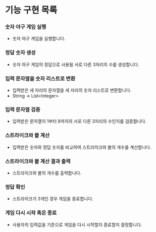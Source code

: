 # 기능 구현 목록 

### 숫자 야구 게임 실행
- 숫자 야구 게임을 실행합니다.

### 정답 숫자 생성
- 숫자 야구 게임의 정답으로 사용될 서로 다른 3자리의 수를 생성합니다.

### 입력 문자열을 숫자 리스트로 변환
- 입력받은 세 자리의 문자열을 세 자리의 숫자 리스트로 변환합니다.
- String -> List\<Integer\>

### 입력 문자열 검증
- 입력받은 문자열이 1부터 9까지의 서로 다른 3자리의 수인지를 검증합니다.

### 스트라이크와 볼 계산
- 입력받은 숫자와 정답 숫자를 비교하여 스트라이크와 볼의 개수를 계산합니다.

### 스트라이크와 볼 계산 결과 출력
- 스트라이크와 볼의 개수를 출력합니다.

### 정답 확인
- 스트라이크가 3개인 경우 게임을 종료합니다.

### 게임 다시 시작 혹은 종료
- 사용자의 입력값을 기준으로 게임을 다시 시작할지 종료할지 결정합니다.

